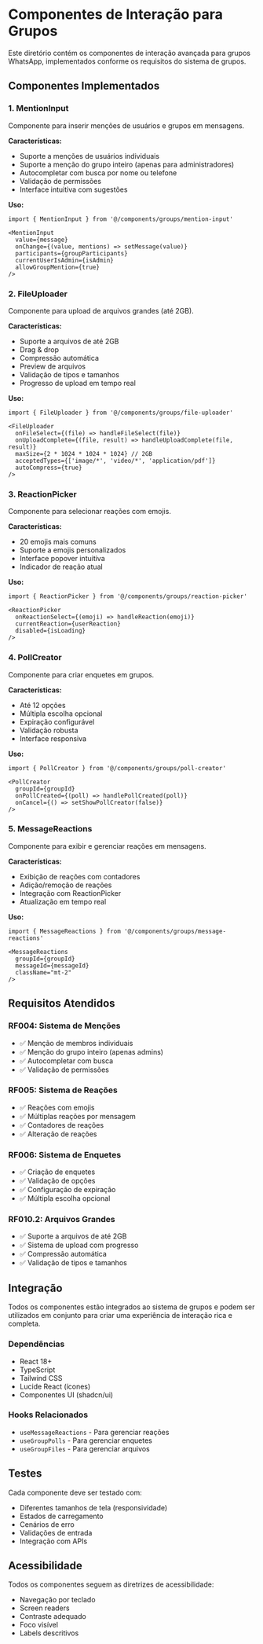 # Componentes de Interação para Grupos

Este diretório contém os componentes de interação avançada para grupos WhatsApp, implementados conforme os requisitos do sistema de grupos.

## Componentes Implementados

### 1. MentionInput

Componente para inserir menções de usuários e grupos em mensagens.

**Características:**
- Suporte a menções de usuários individuais
- Suporte a menção do grupo inteiro (apenas para administradores)
- Autocompletar com busca por nome ou telefone
- Validação de permissões
- Interface intuitiva com sugestões

**Uso:**
```tsx
import { MentionInput } from '@/components/groups/mention-input'

<MentionInput
  value={message}
  onChange={(value, mentions) => setMessage(value)}
  participants={groupParticipants}
  currentUserIsAdmin={isAdmin}
  allowGroupMention={true}
/>
```

### 2. FileUploader

Componente para upload de arquivos grandes (até 2GB).

**Características:**
- Suporte a arquivos de até 2GB
- Drag & drop
- Compressão automática
- Preview de arquivos
- Validação de tipos e tamanhos
- Progresso de upload em tempo real

**Uso:**
```tsx
import { FileUploader } from '@/components/groups/file-uploader'

<FileUploader
  onFileSelect={(file) => handleFileSelect(file)}
  onUploadComplete={(file, result) => handleUploadComplete(file, result)}
  maxSize={2 * 1024 * 1024 * 1024} // 2GB
  acceptedTypes={['image/*', 'video/*', 'application/pdf']}
  autoCompress={true}
/>
```

### 3. ReactionPicker

Componente para selecionar reações com emojis.

**Características:**
- 20 emojis mais comuns
- Suporte a emojis personalizados
- Interface popover intuitiva
- Indicador de reação atual

**Uso:**
```tsx
import { ReactionPicker } from '@/components/groups/reaction-picker'

<ReactionPicker
  onReactionSelect={(emoji) => handleReaction(emoji)}
  currentReaction={userReaction}
  disabled={isLoading}
/>
```

### 4. PollCreator

Componente para criar enquetes em grupos.

**Características:**
- Até 12 opções
- Múltipla escolha opcional
- Expiração configurável
- Validação robusta
- Interface responsiva

**Uso:**
```tsx
import { PollCreator } from '@/components/groups/poll-creator'

<PollCreator
  groupId={groupId}
  onPollCreated={(poll) => handlePollCreated(poll)}
  onCancel={() => setShowPollCreator(false)}
/>
```

### 5. MessageReactions

Componente para exibir e gerenciar reações em mensagens.

**Características:**
- Exibição de reações com contadores
- Adição/remoção de reações
- Integração com ReactionPicker
- Atualização em tempo real

**Uso:**
```tsx
import { MessageReactions } from '@/components/groups/message-reactions'

<MessageReactions
  groupId={groupId}
  messageId={messageId}
  className="mt-2"
/>
```

## Requisitos Atendidos

### RF004: Sistema de Menções
- ✅ Menção de membros individuais
- ✅ Menção do grupo inteiro (apenas admins)
- ✅ Autocompletar com busca
- ✅ Validação de permissões

### RF005: Sistema de Reações
- ✅ Reações com emojis
- ✅ Múltiplas reações por mensagem
- ✅ Contadores de reações
- ✅ Alteração de reações

### RF006: Sistema de Enquetes
- ✅ Criação de enquetes
- ✅ Validação de opções
- ✅ Configuração de expiração
- ✅ Múltipla escolha opcional

### RF010.2: Arquivos Grandes
- ✅ Suporte a arquivos de até 2GB
- ✅ Sistema de upload com progresso
- ✅ Compressão automática
- ✅ Validação de tipos e tamanhos

## Integração

Todos os componentes estão integrados ao sistema de grupos e podem ser utilizados em conjunto para criar uma experiência de interação rica e completa.

### Dependências

- React 18+
- TypeScript
- Tailwind CSS
- Lucide React (ícones)
- Componentes UI (shadcn/ui)

### Hooks Relacionados

- `useMessageReactions` - Para gerenciar reações
- `useGroupPolls` - Para gerenciar enquetes
- `useGroupFiles` - Para gerenciar arquivos

## Testes

Cada componente deve ser testado com:
- Diferentes tamanhos de tela (responsividade)
- Estados de carregamento
- Cenários de erro
- Validações de entrada
- Integração com APIs

## Acessibilidade

Todos os componentes seguem as diretrizes de acessibilidade:
- Navegação por teclado
- Screen readers
- Contraste adequado
- Foco visível
- Labels descritivos
